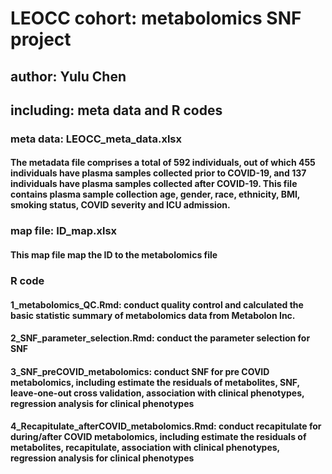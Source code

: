 # LEOCC cohort: metabolomics SNF project
## author: Yulu Chen
## including: meta data and R codes

### meta data: LEOCC_meta_data.xlsx
#### The metadata file comprises a total of 592 individuals, out of which 455 individuals have plasma samples collected prior to COVID-19, and 137 individuals have plasma samples collected after COVID-19. This file contains plasma sample collection age, gender, race, ethnicity, BMI, smoking status, COVID severity and ICU admission.

### map file: ID_map.xlsx
#### This map file map the ID to the metabolomics file

### R code
#### 1_metabolomics_QC.Rmd: conduct quality control and calculated the basic statistic summary of metabolomics data from Metabolon Inc.
#### 2_SNF_parameter_selection.Rmd: conduct the parameter selection for SNF
#### 3_SNF_preCOVID_metabolomics: conduct SNF for pre COVID metabolomics, including estimate the residuals of metabolites, SNF, leave-one-out cross validation, association with clinical phenotypes, regression analysis for clinical phenotypes
#### 4_Recapitulate_afterCOVID_metabolomics.Rmd: conduct recapitulate for during/after COVID metabolomics, including estimate the residuals of metabolites, recapitulate, association with clinical phenotypes, regression analysis for clinical phenotypes
